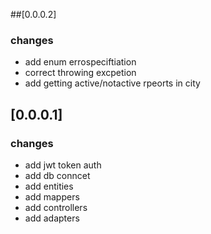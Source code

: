 
##[0.0.0.2]
### changes
- add enum errospeciftiation 
- correct throwing excpetion 
- add getting active/notactive rpeorts in city 


## [0.0.0.1]
### changes
- add jwt token auth 
- add db conncet
- add entities
- add mappers 
- add controllers 
- add adapters 